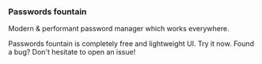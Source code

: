 ### Passwords fountain

Modern & performant password manager which works everywhere.

Passwords fountain is completely free and lightweight UI. Try it now.
Found a bug? Don't hesitate to open an issue!